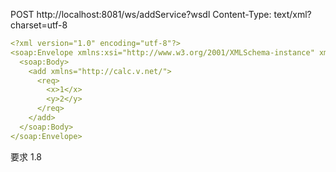 POST http://localhost:8081/ws/addService?wsdl
Content-Type: text/xml?charset=utf-8

```yaml
<?xml version="1.0" encoding="utf-8"?>
<soap:Envelope xmlns:xsi="http://www.w3.org/2001/XMLSchema-instance" xmlns:xsd="http://www.w3.org/2001/XMLSchema" xmlns:soap="http://schemas.xmlsoap.org/soap/envelope/">
  <soap:Body>
    <add xmlns="http://calc.v.net/">
      <req>
        <x>1</x>
        <y>2</y>
      </req>
    </add>
  </soap:Body>
</soap:Envelope>
```

要求 1.8


